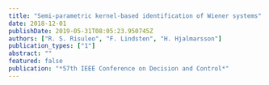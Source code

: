 ```yaml
---
title: "Semi-parametric kernel-based identification of Wiener systems"
date: 2018-12-01
publishDate: 2019-05-31T08:05:23.950745Z
authors: ["R. S. Risuleo", "F. Lindsten", "H. Hjalmarsson"]
publication_types: ["1"]
abstract: ""
featured: false
publication: "*57th IEEE Conference on Decision and Control*"
---
```


